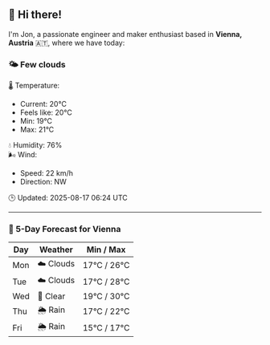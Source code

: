 ## 👋 Hi there!

I'm Jon, a passionate engineer and maker enthusiast based in **Vienna, Austria** 🇦🇹, where we have today:

### 🌤️ Few clouds 

🌡️ Temperature: 
* Current: 20°C
* Feels like: 20°C
* Min: 19°C 
* Max: 21°C  

💧 Humidity: 76%  
🌬️ Wind: 
* Speed: 22 km/h 
* Direction: NW  

🕒 Updated: 2025-08-17 06:24 UTC

---

### 📅 5-Day Forecast for Vienna

| Day | Weather | Min / Max |
|-----|---------|------------|
| Mon | ☁️ Clouds | 17°C / 26°C |
| Tue | ☁️ Clouds | 17°C / 28°C |
| Wed | 🌙 Clear | 19°C / 30°C |
| Thu | 🌦️ Rain | 17°C / 22°C |
| Fri | 🌦️ Rain | 15°C / 17°C |
